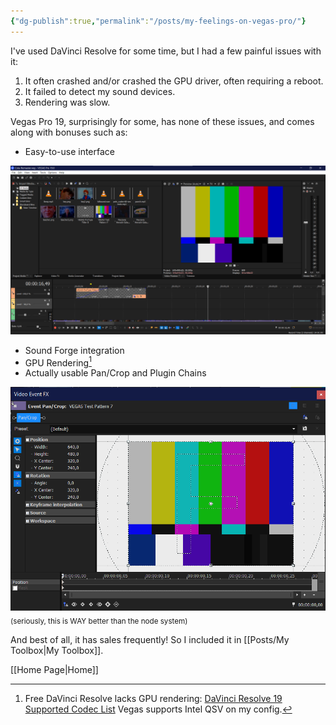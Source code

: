 ```yaml
---
{"dg-publish":true,"permalink":"/posts/my-feelings-on-vegas-pro/"}
---
```



I've used DaVinci Resolve for some time, but I had a few painful issues with it:

1. It often crashed and/or crashed the GPU driver, often requiring a reboot.
2. It failed to detect my sound devices.
3. Rendering was slow.

Vegas Pro 19, surprisingly for some, has none of these issues, and comes along with bonuses such as:

- Easy-to-use interface

![vegas-interface.png](/img/user/Attachments/vegas-interface.png)

- Sound Forge integration
- GPU Rendering[^1]
- Actually usable Pan/Crop and Plugin Chains

![vegas-pancrop.png](/img/user/Attachments/vegas-pancrop.png)
<sub>(seriously, this is WAY better than the node system)</sub>

And best of all, it has sales frequently! So I included it in [[Posts/My Toolbox\|My Toolbox]].

[[Home Page\|Home]]

[^1]:
    Free DaVinci Resolve lacks GPU rendering: [DaVinci Resolve 19 Supported Codec List](https://documents.blackmagicdesign.com/SupportNotes/DaVinci_Resolve_19_Supported_Codec_List.pdf)
    Vegas supports Intel QSV on my config.
